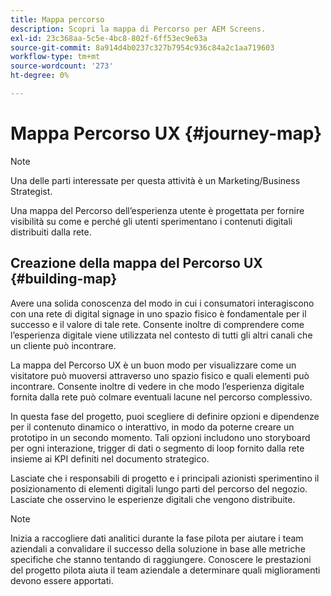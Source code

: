 ```yaml
---
title: Mappa percorso
description: Scopri la mappa di Percorso per AEM Screens.
exl-id: 23c368aa-5c5e-4bc8-802f-6ff53ec9e63a
source-git-commit: 8a914d4b0237c327b7954c936c84a2c1aa719603
workflow-type: tm+mt
source-wordcount: '273'
ht-degree: 0%

---
```


# Mappa Percorso UX {#journey-map}

>[!NOTE]
>
>Una delle parti interessate per questa attività è un Marketing/Business Strategist.

Una mappa del Percorso dell’esperienza utente è progettata per fornire visibilità su come e perché gli utenti sperimentano i contenuti digitali distribuiti dalla rete.

## Creazione della mappa del Percorso UX {#building-map}

Avere una solida conoscenza del modo in cui i consumatori interagiscono con una rete di digital signage in uno spazio fisico è fondamentale per il successo e il valore di tale rete. Consente inoltre di comprendere come l’esperienza digitale viene utilizzata nel contesto di tutti gli altri canali che un cliente può incontrare.

La mappa del Percorso UX è un buon modo per visualizzare come un visitatore può muoversi attraverso uno spazio fisico e quali elementi può incontrare. Consente inoltre di vedere in che modo l’esperienza digitale fornita dalla rete può colmare eventuali lacune nel percorso complessivo.

In questa fase del progetto, puoi scegliere di definire opzioni e dipendenze per il contenuto dinamico o interattivo, in modo da poterne creare un prototipo in un secondo momento. Tali opzioni includono uno storyboard per ogni interazione, trigger di dati o segmento di loop fornito dalla rete insieme ai KPI definiti nel documento strategico.

Lasciate che i responsabili di progetto e i principali azionisti sperimentino il posizionamento di elementi digitali lungo parti del percorso del negozio. Lasciate che osservino le esperienze digitali che vengono distribuite.

>[!NOTE]
> Inizia a raccogliere dati analitici durante la fase pilota per aiutare i team aziendali a convalidare il successo della soluzione in base alle metriche specifiche che stanno tentando di raggiungere. Conoscere le prestazioni del progetto pilota aiuta il team aziendale a determinare quali miglioramenti devono essere apportati.
